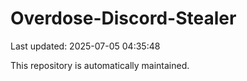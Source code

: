 # Overdose-Discord-Stealer

Last updated: 2025-07-05 04:35:48

This repository is automatically maintained.
